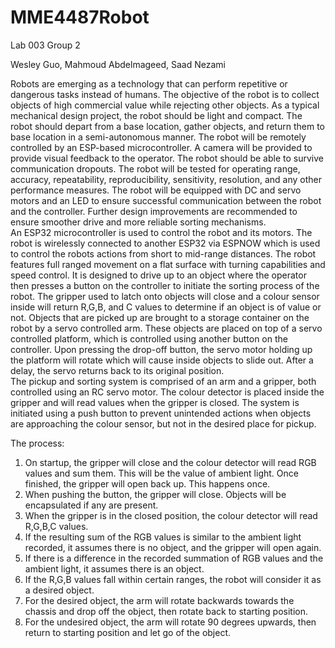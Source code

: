 # MME4487Robot
Lab 003 Group 2  

Wesley Guo, Mahmoud Abdelmageed, Saad Nezami  

Robots are emerging as a technology that can perform repetitive or dangerous tasks instead of humans. The objective of the robot is to collect objects of high commercial value while rejecting other objects. As a typical mechanical design project, the robot should be light and compact. The robot should depart from a base location, gather objects, and return them to base location in a semi-autonomous manner. The robot will be remotely controlled by an ESP-based microcontroller. A camera will be provided to provide visual feedback to the operator. The robot should be able to survive communication dropouts. The robot will be tested for operating range, accuracy, repeatability, reproducibility, sensitivity, resolution, and any other performance measures. The robot will be equipped with DC and servo motors and an LED to ensure successful communication between the robot and the controller. Further design improvements are recommended to ensure smoother drive and more reliable sorting mechanisms.  
An ESP32 microcontroller is used to control the robot and its motors. The robot is wirelessly connected to another ESP32 via ESPNOW which is used to control the robots actions from short to mid-range distances. The robot features full ranged movement on a flat surface with turning capabilities and speed control. It is designed to drive up to an object where the operator then presses a button on the controller to initiate the sorting process of the robot. The gripper used to latch onto objects will close and a colour sensor inside will return R,G,B, and C values to determine if an object is of value or not. Objects that are picked up are brought to a storage container on the robot by a servo controlled arm. These objects are placed on top of a servo controlled platform, which is controlled using another button on the controller. Upon pressing the drop-off button, the servo motor holding up the platform will rotate which will cause inside objects to slide out. After a delay, the servo returns back to its original position.  
The pickup and sorting system is comprised of an arm and a gripper, both controlled using an RC servo motor. The colour detector is placed inside the gripper and will read values when the gripper is closed. The system is initiated using a push button to prevent unintended actions when objects are approaching the colour sensor, but not in the desired place for pickup.  

The process:  
1. On startup, the gripper will close and the colour detector will read RGB values and sum them. This will be the value of ambient light. Once finished, the gripper will open back up. This happens once.  
2. When pushing the button, the gripper will close. Objects will be encapsulated if any are present.
3. When the gripper is in the closed position, the colour detector will read R,G,B,C values.
4. If the resulting sum of the RGB values is similar to the ambient light recorded, it assumes there is no object, and the gripper will open again.  
5. If there is a difference in the recorded summation of RGB values and the ambient light, it assumes there is an object.
6. If the R,G,B values fall within certain ranges, the robot will consider it as a desired object.
7. For the desired object, the arm will rotate backwards towards the chassis and drop off the object, then rotate back to starting position.
8. For the undesired object, the arm will rotate 90 degrees upwards, then return to starting position and let go of the object.
